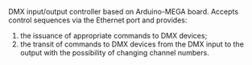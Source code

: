 DMX input/output controller based on Arduino-MEGA board. 
Accepts control sequences via the Ethernet port and provides:
1) the issuance of appropriate commands to DMX devices;
2) the transit of commands to DMX devices from the DMX input to the output with the possibility of changing channel numbers.
